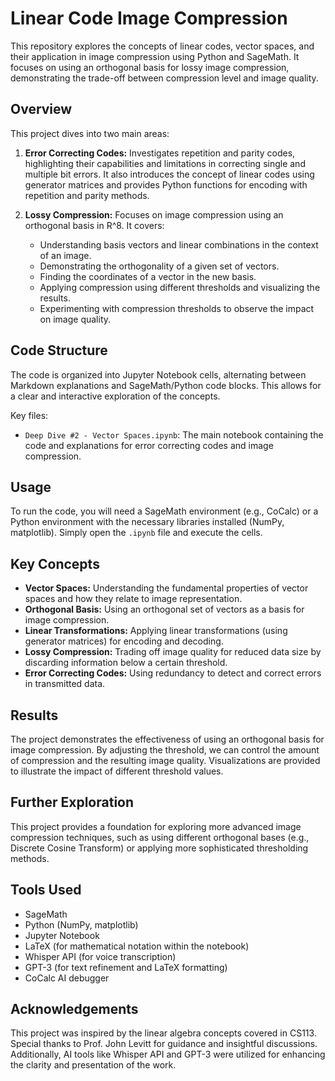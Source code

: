 # Linear Code Image Compression

This repository explores the concepts of linear codes, vector spaces, and their application in image compression using Python and SageMath.  It focuses on using an orthogonal basis for lossy image compression, demonstrating the trade-off between compression level and image quality.

## Overview

This project dives into two main areas:

1. **Error Correcting Codes:** Investigates repetition and parity codes, highlighting their capabilities and limitations in correcting single and multiple bit errors.  It also introduces the concept of linear codes using generator matrices and provides Python functions for encoding with repetition and parity methods.

2. **Lossy Compression:** Focuses on image compression using an orthogonal basis in R^8. It covers:

    * Understanding basis vectors and linear combinations in the context of an image.
    * Demonstrating the orthogonality of a given set of vectors.
    * Finding the coordinates of a vector in the new basis.
    * Applying compression using different thresholds and visualizing the results.
    * Experimenting with compression thresholds to observe the impact on image quality.


## Code Structure

The code is organized into Jupyter Notebook cells, alternating between Markdown explanations and SageMath/Python code blocks.  This allows for a clear and interactive exploration of the concepts.

Key files:

* `Deep Dive #2 - Vector Spaces.ipynb`: The main notebook containing the code and explanations for error correcting codes and image compression.

## Usage

To run the code, you will need a SageMath environment (e.g., CoCalc) or a Python environment with the necessary libraries installed (NumPy, matplotlib).  Simply open the `.ipynb` file and execute the cells.

## Key Concepts

* **Vector Spaces:** Understanding the fundamental properties of vector spaces and how they relate to image representation.
* **Orthogonal Basis:**  Using an orthogonal set of vectors as a basis for image compression.
* **Linear Transformations:** Applying linear transformations (using generator matrices) for encoding and decoding.
* **Lossy Compression:**  Trading off image quality for reduced data size by discarding information below a certain threshold.
* **Error Correcting Codes:** Using redundancy to detect and correct errors in transmitted data.


## Results

The project demonstrates the effectiveness of using an orthogonal basis for image compression.  By adjusting the threshold, we can control the amount of compression and the resulting image quality.  Visualizations are provided to illustrate the impact of different threshold values.

## Further Exploration

This project provides a foundation for exploring more advanced image compression techniques, such as using different orthogonal bases (e.g., Discrete Cosine Transform) or applying more sophisticated thresholding methods.

## Tools Used

* SageMath
* Python (NumPy, matplotlib)
* Jupyter Notebook
* LaTeX (for mathematical notation within the notebook)
* Whisper API (for voice transcription)
* GPT-3 (for text refinement and LaTeX formatting)
* CoCalc AI debugger

## Acknowledgements

This project was inspired by the linear algebra concepts covered in CS113. Special thanks to Prof. John Levitt for guidance and insightful discussions.  Additionally, AI tools like Whisper API and GPT-3 were utilized for enhancing the clarity and presentation of the work.
